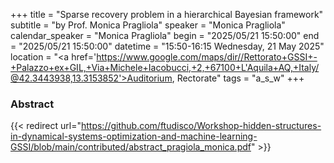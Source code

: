 +++
title = "Sparse recovery problem in a hierarchical Bayesian framework"
subtitle = "by Prof. Monica Pragliola"
speaker = "Monica Pragliola"
calendar_speaker = "Monica Pragliola"
begin = "2025/05/21  15:50:00"
end = "2025/05/21  15:50:00"
datetime = "15:50-16:15 Wednesday, 21 May 2025"
location = "<a href='https://www.google.com/maps/dir//Rettorato+GSSI+-+Palazzo+ex+GIL,+Via+Michele+Iacobucci,+2,+67100+L'Aquila+AQ,+Italy/@42.3443938,13.3153852'>Auditorium, Rectorate</a>"
tags = "a_s_w"
+++

### Abstract
{{< redirect url="https://github.com/ftudisco/Workshop-hidden-structures-in-dynamical-systems-optimization-and-machine-learning-GSSI/blob/main/contributed/abstract_pragiola_monica.pdf" >}}
